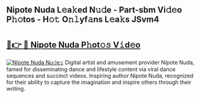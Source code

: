 ## Nipote Nuda L𝚎a𝚔ed N𝚞𝚍e - Part-sbm Vi𝚍𝚎o P𝚑𝚘tos - H𝚘𝚝 O𝚗𝚕yf𝚊ns L𝚎a𝚔s JSvm4

# <h2><a href="http://kff35l.oniu.top/?m=Nipote+Nuda">🔗👉 🔴 Nipote Nuda P𝚑ot𝚘𝚜 V𝚒d𝚎o</a></h2>

[![Nipote Nuda Nu𝚍e𝚜](https://i.imgur.com/0qMVB7G.gif)](http://kff35l.oniu.top/?m=Nipote+Nuda)
Digital artist and amusement provider Nipote Nuda, famed for disseminating dance and lifestyle content via viral dance sequences and succinct videos. Inspiring author Nipote Nuda, recognized for their ability to capture the imagination and inspire others through their writing.  
